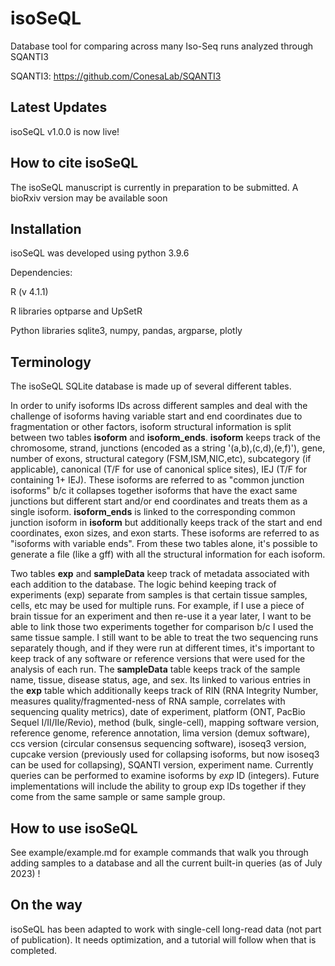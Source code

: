 # isoSeQL
Database tool for comparing across many Iso-Seq runs analyzed through SQANTI3

SQANTI3: https://github.com/ConesaLab/SQANTI3

## Latest Updates
isoSeQL v1.0.0 is now live!


## How to cite isoSeQL
The isoSeQL manuscript is currently in preparation to be submitted. A bioRxiv version may be available soon

## Installation
isoSeQL was developed using python 3.9.6

Dependencies:

R (v 4.1.1)

R libraries optparse and UpSetR

Python libraries sqlite3, numpy, pandas, argparse, plotly

## Terminology
The isoSeQL SQLite database is made up of several different tables.

In order to unify isoforms IDs across different samples and deal with the challenge of isoforms having variable start and end coordinates due to fragmentation or other factors, isoform structural information is split between two tables **isoform** and **isoform_ends**. **isoform** keeps track of the chromosome, strand, junctions (encoded as a string '(a,b),(c,d),(e,f)'), gene, number of exons, structural category (FSM,ISM,NIC,etc), subcategory (if applicable), canonical (T/F for use of canonical splice sites), IEJ (T/F for containing 1+ IEJ). These isoforms are referred to as "common junction isoforms" b/c it collapses together isoforms that have the exact same junctions but different start and/or end coordinates and treats them as a single isoform. **isoform_ends** is linked to the corresponding common junction isoform in **isoform** but additionally keeps track of the start and end coordinates, exon sizes, and exon starts. These isoforms are referred to as "isoforms with variable ends". From these two tables alone, it's possible to generate a file (like a gff) with all the structural information for each isoform.

Two tables **exp** and **sampleData** keep track of metadata associated with each addition to the database. The logic behind keeping track of experiments (exp) separate from samples is that certain tissue samples, cells, etc may be used for multiple runs. For example, if I use a piece of brain tissue for an experiment and then re-use it a year later, I want to be able to link those two experiments together for comparison b/c I used the same tissue sample. I still want to be able to treat the two sequencing runs separately though, and if they were run at different times, it's important to keep track of any software or reference versions that were used for the analysis of each run. The **sampleData** table keeps track of the sample name, tissue, disease status, age, and sex. Its linked to various entries in the **exp** table which additionally keeps track of RIN (RNA Integrity Number, measures quality/fragmented-ness of RNA sample, correlates with sequencing quality metrics), date of experiment, platform (ONT, PacBio Sequel I/II/IIe/Revio), method (bulk, single-cell), mapping software version, reference genome, reference annotation, lima version (demux software), ccs version (circular consensus sequencing software), isoseq3 version, cupcake version (previously used for collapsing isoforms, but now isoseq3 can be used for collapsing), SQANTI version, experiment name. Currently queries can be performed to examine isoforms by _exp_ ID (integers). Future implementations will include the ability to group exp IDs together if they come from the same sample or same sample group.


## How to use isoSeQL
See example/example.md for example commands that walk you through adding samples to a database and all the current built-in queries (as of July 2023) !

## On the way
isoSeQL has been adapted to work with single-cell long-read data (not part of publication). It needs optimization, and a tutorial will follow when that is completed.
